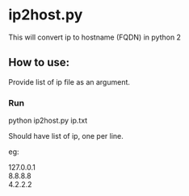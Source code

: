 # ip2host.py

This will convert ip to hostname (FQDN) in python 2

<h2>How to use:</h2>

Provide list of ip file as an argument. 

<h3>Run</h3>

python ip2host.py ip.txt

Should have list of ip, one per line.

eg:

127.0.0.1<br />
8.8.8.8<br />
4.2.2.2<br />


